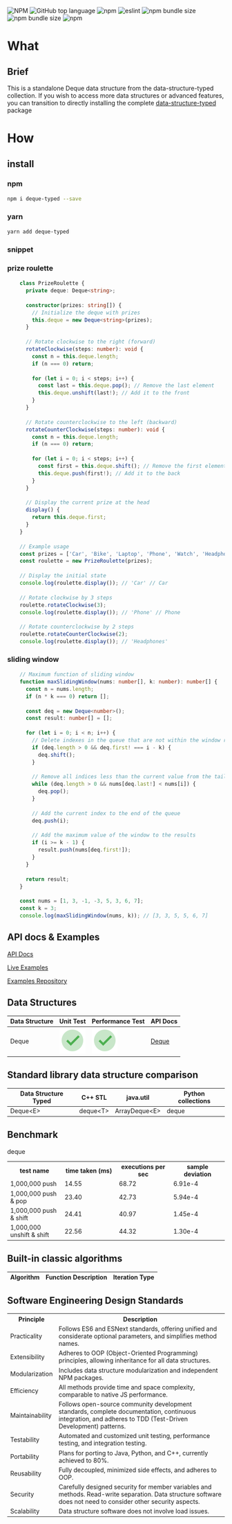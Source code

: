 ![NPM](https://img.shields.io/npm/l/deque-typed)
![GitHub top language](https://img.shields.io/github/languages/top/zrwusa/data-structure-typed)
![npm](https://img.shields.io/npm/dw/deque-typed)
![eslint](https://aleen42.github.io/badges/src/eslint.svg)
![npm bundle size](https://img.shields.io/bundlephobia/minzip/deque-typed)
![npm bundle size](https://img.shields.io/bundlephobia/min/deque-typed)
![npm](https://img.shields.io/npm/v/deque-typed)

# What

## Brief

This is a standalone Deque data structure from the data-structure-typed collection. If you wish to access more data
structures or advanced features, you can transition to directly installing the
complete [data-structure-typed](https://www.npmjs.com/package/data-structure-typed) package

# How

## install

### npm

```bash
npm i deque-typed --save
```

### yarn

```bash
yarn add deque-typed
```

### snippet

[//]: # (No deletion!!! Start of Example Replace Section)

### prize roulette
```typescript
    class PrizeRoulette {
      private deque: Deque<string>;

      constructor(prizes: string[]) {
        // Initialize the deque with prizes
        this.deque = new Deque<string>(prizes);
      }

      // Rotate clockwise to the right (forward)
      rotateClockwise(steps: number): void {
        const n = this.deque.length;
        if (n === 0) return;

        for (let i = 0; i < steps; i++) {
          const last = this.deque.pop(); // Remove the last element
          this.deque.unshift(last!); // Add it to the front
        }
      }

      // Rotate counterclockwise to the left (backward)
      rotateCounterClockwise(steps: number): void {
        const n = this.deque.length;
        if (n === 0) return;

        for (let i = 0; i < steps; i++) {
          const first = this.deque.shift(); // Remove the first element
          this.deque.push(first!); // Add it to the back
        }
      }

      // Display the current prize at the head
      display() {
        return this.deque.first;
      }
    }

    // Example usage
    const prizes = ['Car', 'Bike', 'Laptop', 'Phone', 'Watch', 'Headphones']; // Initialize the prize list
    const roulette = new PrizeRoulette(prizes);

    // Display the initial state
    console.log(roulette.display()); // 'Car' // Car

    // Rotate clockwise by 3 steps
    roulette.rotateClockwise(3);
    console.log(roulette.display()); // 'Phone' // Phone

    // Rotate counterclockwise by 2 steps
    roulette.rotateCounterClockwise(2);
    console.log(roulette.display()); // 'Headphones'
```

### sliding window
```typescript
    // Maximum function of sliding window
    function maxSlidingWindow(nums: number[], k: number): number[] {
      const n = nums.length;
      if (n * k === 0) return [];

      const deq = new Deque<number>();
      const result: number[] = [];

      for (let i = 0; i < n; i++) {
        // Delete indexes in the queue that are not within the window range
        if (deq.length > 0 && deq.first! === i - k) {
          deq.shift();
        }

        // Remove all indices less than the current value from the tail of the queue
        while (deq.length > 0 && nums[deq.last!] < nums[i]) {
          deq.pop();
        }

        // Add the current index to the end of the queue
        deq.push(i);

        // Add the maximum value of the window to the results
        if (i >= k - 1) {
          result.push(nums[deq.first!]);
        }
      }

      return result;
    }

    const nums = [1, 3, -1, -3, 5, 3, 6, 7];
    const k = 3;
    console.log(maxSlidingWindow(nums, k)); // [3, 3, 5, 5, 6, 7]
```

[//]: # (No deletion!!! End of Example Replace Section)


## API docs & Examples

[API Docs](https://data-structure-typed-docs.vercel.app)

[Live Examples](https://vivid-algorithm.vercel.app)

<a href="https://github.com/zrwusa/vivid-algorithm" target="_blank">Examples Repository</a>

## Data Structures

<table>
<thead>
<tr>
<th>Data Structure</th>
<th>Unit Test</th>
<th>Performance Test</th>
<th>API Docs</th>
</tr>
</thead>
<tbody>
<tr>
<td>Deque</td>
<td><img src="https://raw.githubusercontent.com/zrwusa/assets/master/images/data-structure-typed/assets/tick.svg" alt=""></td>
<td><img src="https://raw.githubusercontent.com/zrwusa/assets/master/images/data-structure-typed/assets/tick.svg" alt=""></td>
<td><a href="https://data-structure-typed-docs.vercel.app/classes/Deque.html"><span>Deque</span></a></td>
</tr>

</tbody>
</table>

## Standard library data structure comparison

<table>
  <thead>
  <tr>
    <th>Data Structure Typed</th>
    <th>C++ STL</th>
    <th>java.util</th>
    <th>Python collections</th>
  </tr>
  </thead>
  <tbody>
  <tr>
    <td>Deque&lt;E&gt;</td>
    <td>deque&lt;T&gt;</td>
    <td>ArrayDeque&lt;E&gt;</td>
    <td>deque</td>
  </tr>
  </tbody>
</table>

## Benchmark

[//]: # (No deletion!!! Start of Replace Section)

<div class="json-to-html-collapse clearfix 0">
      <div class='collapsible level0' ><span class='json-to-html-label'>deque</span></div>
      <div class="content"><table style="display: table; width:100%; table-layout: fixed;"><tr><th>test name</th><th>time taken (ms)</th><th>executions per sec</th><th>sample deviation</th></tr><tr><td>1,000,000 push</td><td>14.55</td><td>68.72</td><td>6.91e-4</td></tr><tr><td>1,000,000 push & pop</td><td>23.40</td><td>42.73</td><td>5.94e-4</td></tr><tr><td>1,000,000 push & shift</td><td>24.41</td><td>40.97</td><td>1.45e-4</td></tr><tr><td>1,000,000 unshift & shift</td><td>22.56</td><td>44.32</td><td>1.30e-4</td></tr></table></div>
    </div>

[//]: # (No deletion!!! End of Replace Section)

## Built-in classic algorithms

<table>
  <thead>
  <tr>
    <th>Algorithm</th>
    <th>Function Description</th>
    <th>Iteration Type</th>
  </tr>
  </thead>
  <tbody>
  
  </tbody>
</table>

## Software Engineering Design Standards
<table>
    <tr>
        <th>Principle</th>
        <th>Description</th>
    </tr>
    <tr>
        <td>Practicality</td>
        <td>Follows ES6 and ESNext standards, offering unified and considerate optional parameters, and simplifies method names.</td>
    </tr>
    <tr>
        <td>Extensibility</td>
        <td>Adheres to OOP (Object-Oriented Programming) principles, allowing inheritance for all data structures.</td>
    </tr>
    <tr>
        <td>Modularization</td>
        <td>Includes data structure modularization and independent NPM packages.</td>
    </tr>
    <tr>
        <td>Efficiency</td>
        <td>All methods provide time and space complexity, comparable to native JS performance.</td>
    </tr>
    <tr>
        <td>Maintainability</td>
        <td>Follows open-source community development standards, complete documentation, continuous integration, and adheres to TDD (Test-Driven Development) patterns.</td>
    </tr>
    <tr>
        <td>Testability</td>
        <td>Automated and customized unit testing, performance testing, and integration testing.</td>
    </tr>
    <tr>
        <td>Portability</td>
        <td>Plans for porting to Java, Python, and C++, currently achieved to 80%.</td>
    </tr>
    <tr>
        <td>Reusability</td>
        <td>Fully decoupled, minimized side effects, and adheres to OOP.</td>
    </tr>
    <tr>
        <td>Security</td>
        <td>Carefully designed security for member variables and methods. Read-write separation. Data structure software does not need to consider other security aspects.</td>
    </tr>
    <tr>
        <td>Scalability</td>
        <td>Data structure software does not involve load issues.</td>
    </tr>
</table>




